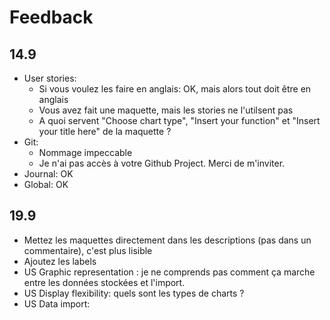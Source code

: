 # Feedback

## 14.9

- User stories:
  - Si vous voulez les faire en anglais: OK, mais alors tout doit être en anglais
  - Vous avez fait une maquette, mais les stories ne l'utilsent pas
  - A quoi servent "Choose chart type", "Insert your function" et "Insert your title here" de la maquette ?
- Git:
  - Nommage impeccable
  - Je n'ai pas accès à votre Github Project. Merci de m'inviter.
- Journal: OK
- Global: OK

## 19.9

- Mettez les maquettes directement dans les descriptions (pas dans un commentaire), c'est plus lisible
- Ajoutez les labels
- US Graphic representation : je ne comprends pas comment ça marche entre les données stockées et l'import.
- US Display flexibility: quels sont les types de charts ?
- US Data import:

